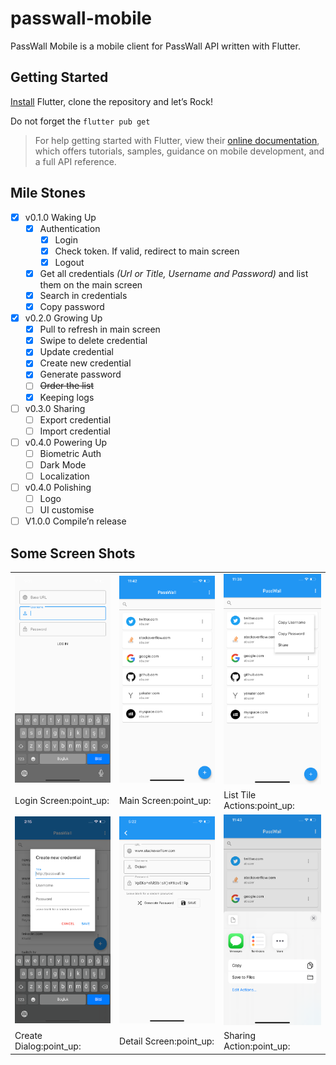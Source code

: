 # passwall-mobile

PassWall Mobile is a mobile client for PassWall API written with Flutter.

## Getting Started

[Install](https://flutter.dev/docs/get-started/install) Flutter, clone the repository  and let’s Rock!

Do not forget the  `flutter pub get` 

> For help getting started with Flutter, view their [online documentation](https://flutter.dev/docs), which offers tutorials, samples, guidance on mobile development, and a full API reference.

## Mile Stones

- [x] v0.1.0 Waking Up
	- [x] Authentication
		- [x] Login
		- [x] Check token. If valid, redirect to main screen
		- [x] Logout
	- [x] Get all credentials *(Url or Title, Username and Password)* and list them on the main screen
	- [x] Search in credentials
	- [x] Copy password
- [x] v0.2.0 Growing Up
	- [x] Pull to refresh in main screen
	- [x] Swipe to delete credential
	- [x] Update credential
	- [x] Create new credential
	- [x] Generate password
	- [ ] ~~Order the list~~
	- [x] Keeping logs
- [ ] v0.3.0 Sharing
	- [ ] Export credential
	- [ ] Import credential
- [ ] v0.4.0 Powering Up
	- [ ] Biometric Auth
	- [ ] Dark Mode
	- [ ] Localization
- [ ] v0.4.0 Polishing
	- [ ] Logo
	- [ ] UI customise  
- [ ] V1.0.0 Compile’n release

## Some Screen Shots
<table>
  <tr>
    <td><img src="screenshots/login.png" alt="Login Screen"/></td>
    <td><img src="screenshots/main.png" alt="Main Screen"/></td>
    <td><img src="screenshots/actions.png" alt="Tile Actions"/></td>
  </tr>
  <tr>
    <td>Login Screen:point_up:</td>
    <td>Main Screen:point_up:</td>
    <td>List Tile Actions:point_up:</td>
    
  </tr>
  <tr>
    <td><img src="screenshots/create.png" alt="Create Dialog"/></td>
    <td><img src="screenshots/detail.png" alt="Detail Screen"/></td>
    <td><img src="screenshots/share.png" alt="Sharing Action"/></td>
  <tr>
    <td>Create Dialog:point_up:</td>
    <td>Detail Screen:point_up:</td>
    <td>Sharing Action:point_up:</td>
  </tr>
</table>


